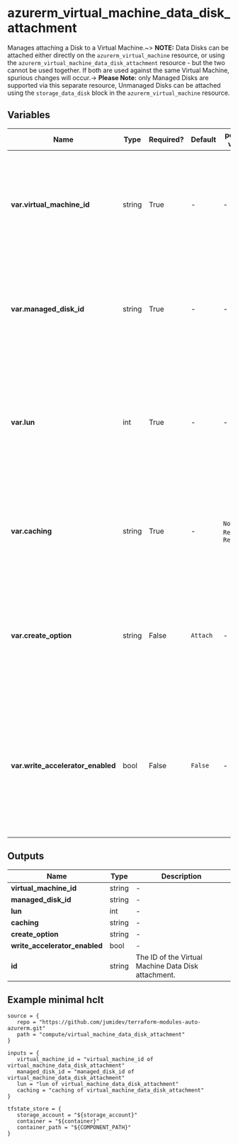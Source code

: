 # azurerm_virtual_machine_data_disk_attachment

Manages attaching a Disk to a Virtual Machine.~> **NOTE:** Data Disks can be attached either directly on the `azurerm_virtual_machine` resource, or using the `azurerm_virtual_machine_data_disk_attachment` resource - but the two cannot be used together. If both are used against the same Virtual Machine, spurious changes will occur.-> **Please Note:** only Managed Disks are supported via this separate resource, Unmanaged Disks can be attached using the `storage_data_disk` block in the `azurerm_virtual_machine` resource.

## Variables

| Name | Type | Required? |  Default  |  possible values |  Description |
| ---- | ---- | --------- |  ----------- | ----------- | ----------- |
| **var.virtual_machine_id** | string | True | -  |  -  |  The ID of the Virtual Machine to which the Data Disk should be attached. Changing this forces a new resource to be created. | 
| **var.managed_disk_id** | string | True | -  |  -  |  The ID of an existing Managed Disk which should be attached. Changing this forces a new resource to be created. | 
| **var.lun** | int | True | -  |  -  |  The Logical Unit Number of the Data Disk, which needs to be unique within the Virtual Machine. Changing this forces a new resource to be created. | 
| **var.caching** | string | True | -  |  `None`, `ReadOnly`, `ReadWrite`  |  Specifies the caching requirements for this Data Disk. Possible values include `None`, `ReadOnly` and `ReadWrite`. | 
| **var.create_option** | string | False | `Attach`  |  -  |  The Create Option of the Data Disk, such as `Empty` or `Attach`. Defaults to `Attach`. Changing this forces a new resource to be created. | 
| **var.write_accelerator_enabled** | bool | False | `False`  |  -  |  Specifies if Write Accelerator is enabled on the disk. This can only be enabled on `Premium_LRS` managed disks with no caching and [M-Series VMs](https://docs.microsoft.com/azure/virtual-machines/workloads/sap/how-to-enable-write-accelerator). Defaults to `false`. | 



## Outputs

| Name | Type | Description |
| ---- | ---- | --------- | 
| **virtual_machine_id** | string  | - | 
| **managed_disk_id** | string  | - | 
| **lun** | int  | - | 
| **caching** | string  | - | 
| **create_option** | string  | - | 
| **write_accelerator_enabled** | bool  | - | 
| **id** | string  | The ID of the Virtual Machine Data Disk attachment. | 

## Example minimal hclt

```hcl
source = {
   repo = "https://github.com/jumidev/terraform-modules-auto-azurerm.git" 
   path = "compute/virtual_machine_data_disk_attachment" 
}

inputs = {
   virtual_machine_id = "virtual_machine_id of virtual_machine_data_disk_attachment" 
   managed_disk_id = "managed_disk_id of virtual_machine_data_disk_attachment" 
   lun = "lun of virtual_machine_data_disk_attachment" 
   caching = "caching of virtual_machine_data_disk_attachment" 
}

tfstate_store = {
   storage_account = "${storage_account}" 
   container = "${container}" 
   container_path = "${COMPONENT_PATH}" 
}


```